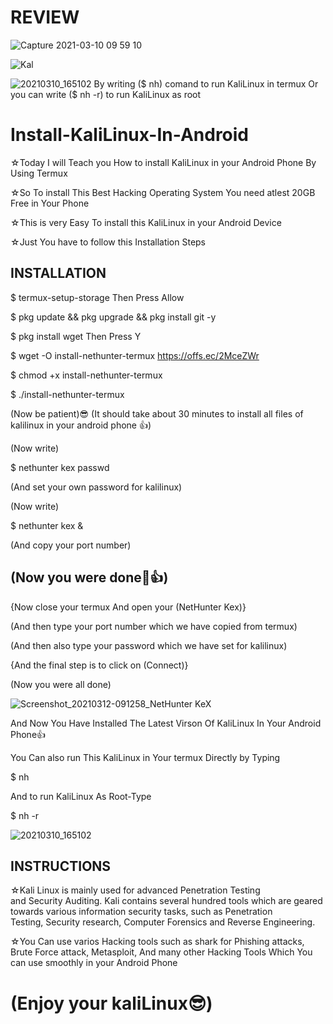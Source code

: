 # REVIEW
![Capture 2021-03-10 09 59 10](https://user-images.githubusercontent.com/75472335/110577058-e061b580-8187-11eb-90d8-d93f7ba5f2d1.jpg)

![Kal](https://user-images.githubusercontent.com/75472335/110576973-b7412500-8187-11eb-9ad9-5ad6d1eb6b91.jpg)

![20210310_165102](https://user-images.githubusercontent.com/75472335/110621996-e6c05380-81c0-11eb-8238-0c36fae054d1.jpg)
By writing ($ nh) comand to run KaliLinux in termux
Or you can write ($ nh -r) to run KaliLinux as root

# Install-KaliLinux-In-Android

☆Today I will Teach you How to install KaliLinux in your Android Phone By Using Termux

☆So To install This Best Hacking Operating System You need atlest 20GB Free in Your Phone

☆This is very Easy To install this KaliLinux in your Android Device

☆Just You have to follow this Installation Steps

<h2>INSTALLATION</h2>

$ termux-setup-storage
Then Press Allow

$ pkg update && pkg upgrade && pkg install git -y 

$ pkg install wget
Then Press Y

$ wget -O install-nethunter-termux https://offs.ec/2MceZWr 

$ chmod +x install-nethunter-termux 

$ ./install-nethunter-termux

(Now be patient)😎
(It should take about 30 minutes to install all files of kalilinux in your android phone 👍)

(Now write)

$ nethunter kex passwd

(And set your own password for kalilinux)

(Now write)

$ nethunter kex &

(And copy your port number)

<h2>(Now you were done🤟👍)</h2>

{Now close your termux And open your (NetHunter Kex)}

(And then type your port number which we have copied from termux)

(And then also type your password which we have set for kalilinux)

{And the final step is to click on (Connect)}

(Now you were all done)

![Screenshot_20210312-091258_NetHunter KeX](https://user-images.githubusercontent.com/75472335/110890883-de7a2c80-8316-11eb-8ba5-a79ef980619d.jpg)

And Now You Have Installed The Latest Virson Of KaliLinux In Your Android Phone👍

You Can also run This KaliLinux in Your termux Directly by Typing 

$ nh

And to run KaliLinux As Root-Type

$ nh -r

![20210310_165102](https://user-images.githubusercontent.com/75472335/110621996-e6c05380-81c0-11eb-8238-0c36fae054d1.jpg)

<h2>INSTRUCTIONS</h2>

☆Kali Linux is mainly used for advanced Penetration Testing and Security Auditing.
  Kali contains several hundred tools which are geared towards various information security tasks, such as Penetration Testing, Security research, Computer Forensics and Reverse Engineering.

☆You Can use varios Hacking tools such as shark for Phishing attacks, Brute Force attack, Metasploit, And many other Hacking Tools
  Which You can use smoothly in your Android Phone

<h1>(Enjoy your kaliLinux😎)</h2>
